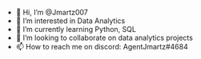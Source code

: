 - 👋 Hi, I’m @Jmartz007
- 👀 I’m interested in Data Analytics
- 🌱 I’m currently learning Python, SQL
- 💞️ I’m looking to collaborate on data analytics projects
- 📫 How to reach me on discord: AgentJmartz#4684

<!---
Jmartz007/Jmartz007 is a ✨ special ✨ repository because its `README.md` (this file) appears on your GitHub profile.
You can click the Preview link to take a look at your changes.
--->
